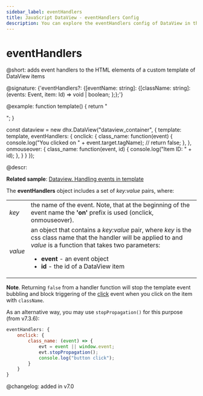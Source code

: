 ```yaml
---
sidebar_label: eventHandlers
title: JavaScript DataView - eventHandlers Config 
description: You can explore the eventHandlers config of DataView in the documentation of the DHTMLX JavaScript UI library. Browse developer guides and API reference, try out code examples and live demos, and download a free 30-day evaluation version of DHTMLX Suite 7.
---
```


# eventHandlers

@short: adds event handlers to the HTML elements of a custom template of DataView items

@signature: {'eventHandlers?: {[eventName: string]: {[className: string]: (events: Event, item: Id) => void | boolean; };};'}

@example:
function template() {
    return "<div class='class_name'></div>";
}

const dataview = new dhx.DataView("dataview_container", {
    template: template,
    eventHandlers: {
        onclick: {
            class_name: function(event) {
                console.log("You clicked on " + event.target.tagName);
                // return false;
            },
        },
        onmouseover: {
            class_name: function(event, id) {
                console.log("Item ID: " + id);
            },
        }
    }
});

@descr: 

**Related sample**: [Dataview. Handling events in template](https://snippet.dhtmlx.com/26873eql)

The **eventHandlers** object includes a set of *key:value* pairs, where:

<table>
	<tbody>
        <tr>
			<td><i>key</i></td>
			<td> the name of the event. Note, that at the beginning of the event name the <b>'on'</b> prefix is used (onclick, onmouseover).</td>
		</tr>
        <tr>
			<td><i>value</i></td>
			<td>an object that contains a <i>key:value</i> pair, where <i>key</i> is the css class name that the handler will be applied to and <i>value</i> is a function that takes two parameters:
            <ul>
                <li><b>event</b> - an event object</li>
                <li><b>id</b> - the id of a DataView item</li>
            </ul></td>
		</tr>
    </tbody>
</table>


**Note**. Returning `false` from a handler function will stop the template event bubbling and block triggering of the [click](dataview/api/dataview_click_event.md) event when you click on the item with `className`.

As an alternative way, you may use `stopPropagation()` for this purpose (from v7.3.6):

~~~js
eventHandlers: {
    onclick: {
        class_name: (event) => {                              
            evt = event || window.event;
            evt.stopPropagation();
            console.log("button click");
        }
    }
}
~~~


@changelog: added in v7.0

[comment]: # (@relatedapi: dataview/api/dataview_template_config.md)

[comment]: # (@related: dataview/configuration.md#event-handlers-for-the-template)
